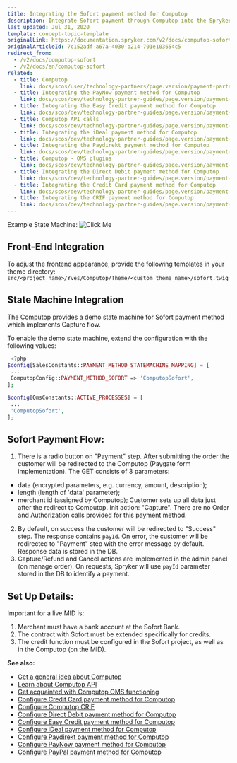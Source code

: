```yaml
---
title: Integrating the Sofort payment method for Computop
description: Integrate Sofort payment through Computop into the Spryker-based shop.
last_updated: Jul 31, 2020
template: concept-topic-template
originalLink: https://documentation.spryker.com/v2/docs/computop-sofort
originalArticleId: 7c152adf-a67a-4030-b214-701e103654c5
redirect_from:
  - /v2/docs/computop-sofort
  - /v2/docs/en/computop-sofort
related:
  - title: Computop
    link: docs/scos/user/technology-partners/page.version/payment-partners/computop.html
  - title: Integrating the PayNow payment method for Computop
    link: docs/scos/dev/technology-partner-guides/page.version/payment-partners/computop/integrating-payment-methods-for-computop/integrating-the-paynow-payment-method-for-computop.html
  - title: Integrating the Easy Credit payment method for Computop
    link: docs/scos/dev/technology-partner-guides/page.version/payment-partners/computop/integrating-payment-methods-for-computop/integrating-the-easy-credit-payment-method-for-computop.html
  - title: Computop API calls
    link: docs/scos/dev/technology-partner-guides/page.version/payment-partners/computop/computop-api-calls.html
  - title: Integrating the iDeal payment method for Computop
    link: docs/scos/dev/technology-partner-guides/page.version/payment-partners/computop/integrating-payment-methods-for-computop/integrating-the-ideal-payment-method-for-computop.html
  - title: Integrating the Paydirekt payment method for Computop
    link: docs/scos/dev/technology-partner-guides/page.version/payment-partners/computop/integrating-payment-methods-for-computop/integrating-the-paydirekt-payment-method-for-computop.html
  - title: Computop - OMS plugins
    link: docs/scos/dev/technology-partner-guides/page.version/payment-partners/computop/computop-oms-plugins.html
  - title: Integrating the Direct Debit payment method for Computop
    link: docs/scos/dev/technology-partner-guides/page.version/payment-partners/computop/integrating-payment-methods-for-computop/integrating-the-direct-debit-payment-method-for-computop.html
  - title: Integrating the Сredit Сard payment method for Computop
    link: docs/scos/dev/technology-partner-guides/page.version/payment-partners/computop/integrating-payment-methods-for-computop/integrating-the-credit-card-payment-method-for-computop.html
  - title: Integrating the CRIF payment method for Computop
    link: docs/scos/dev/technology-partner-guides/page.version/payment-partners/computop/integrating-payment-methods-for-computop/integrating-the-crif-payment-method-for-computop.html
---
```


Example State Machine:
![Click Me](https://cdn.document360.io/9fafa0d5-d76f-40c5-8b02-ab9515d3e879/Images/Documentation/computop-sofort-flow-example.png) 

## Front-End Integration
To adjust the frontend appearance, provide the following templates in your theme directory:
`src/<project_name>/Yves/Computop/Theme/<custom_theme_name>/sofort.twig`

## State Machine Integration
The Computop provides a demo state machine for Sofort payment method which implements Capture flow.

To enable the demo state machine, extend the configuration with the following values:
```php
 <?php
$config[SalesConstants::PAYMENT_METHOD_STATEMACHINE_MAPPING] = [
 ...
 ComputopConfig::PAYMENT_METHOD_SOFORT => 'ComputopSofort',
];

$config[OmsConstants::ACTIVE_PROCESSES] = [
 ...
 'ComputopSofort',
];
```

## Sofort Payment Flow:

1. There is a radio button on "Payment" step. After submitting the order the customer will be redirected to the Computop (Paygate form implementation). The GET consists of 3 parameters:
  - data (encrypted parameters, e.g. currency, amount, description);
  - length (length of 'data' parameter);
  - merchant id (assigned by Computop);
Customer sets up all data just after the redirect to Computop.
Init action: "Capture". There are no Order and Authorization calls provided for this payment method.
2. By default, on success the customer  will be redirected to "Success" step. The response contains `payId`. On error, the customer  will be redirected to "Payment" step with the error message by default. Response data is stored in the DB.
3. Capture/Refund and Cancel actions are implemented in the admin panel (on manage order). On requests, Spryker will use `payId` parameter stored in the DB to identify a payment.

## Set Up Details:
Important for a live MID is:

1. Merchant must have a bank account at the Sofort Bank.
2. The contract with Sofort must be extended specifically for credits.
3. The credit function must be configured in the Sofort project, as well as in the Computop (on the MID).

**See also:**

* [Get a general idea about Computop](/docs/scos/user/technology-partners/201903.0/payment-partners/computop.html)
* [Learn about Computop API](/docs/scos/user/technology-partners/201903.0/payment-partners/computop/computop-api-calls.html)
* [Get acquainted with Computop OMS functioning](/docs/scos/user/technology-partners/201903.0/payment-partners/computop/computop-oms-plugins.html)
* [Configure Credit Card payment method for Computop](/docs/scos/user/technology-partners/201903.0/payment-partners/computop/integrating-payment-methods-for-computop/integrating-the-credit-card-payment-method-for-computop.html)
* [Configure Computop CRIF](/docs/scos/user/technology-partners/201903.0/payment-partners/computop.html-crif)
* [Configure Direct Debit payment method for Computop](/docs/scos/user/technology-partners/201903.0/payment-partners/computop/integrating-payment-methods-for-computop/integrating-the-direct-debit-payment-method-for-computop.html)
* [Configure Easy Credit payment method for Computop](/docs/scos/user/technology-partners/201903.0/payment-partners/computop/integrating-payment-methods-for-computop/integrating-the-easy-credit-payment-method-for-computop.html)
* [Configure iDeal payment method for Computop](/docs/scos/user/technology-partners/201903.0/payment-partners/computop/integrating-payment-methods-for-computop/integrating-the-ideal-payment-method-for-computop.html)
* [Configure Paydirekt payment method for Computop](/docs/scos/user/technology-partners/201903.0/payment-partners/computop/integrating-payment-methods-for-computop/integrating-the-paydirekt-payment-method-for-computop.html)
* [Configure PayNow payment method for Computop](/docs/scos/user/technology-partners/201903.0/payment-partners/computop.html-paynow)
* [Configure PayPal payment method for Computop](/docs/scos/user/technology-partners/201903.0/payment-partners/computop/integrating-payment-methods-for-computop/integrating-the-paypal-payment-method-for-computop.html)
